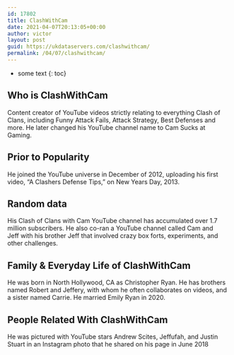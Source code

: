 ```yaml
---
id: 17802
title: ClashWithCam
date: 2021-04-07T20:13:05+00:00
author: victor
layout: post
guid: https://ukdataservers.com/clashwithcam/
permalink: /04/07/clashwithcam/
---
```


* some text
{: toc}


## Who is ClashWithCam



Content creator of YouTube videos strictly relating to everything Clash of Clans, including Funny Attack Fails, Attack Strategy, Best Defenses and more. He later changed his YouTube channel name to Cam Sucks at Gaming.

                
                
                
## Prior to Popularity



He joined the YouTube universe in December of 2012, uploading his first video, &#8220;A Clashers Defense Tips,&#8221; on New Years Day, 2013.

                
                
                
## Random data



His Clash of Clans with Cam YouTube channel has accumulated over 1.7 million subscribers. He also co-ran a YouTube channel called Cam and Jeff with his brother Jeff that involved crazy box forts, experiments, and other challenges.

                
                
                
## Family & Everyday Life of ClashWithCam



He was born in North Hollywood, CA as Christopher Ryan. He has brothers named Robert and Jeffery, with whom he often collaborates on videos, and a sister named Carrie. He married Emily Ryan in 2020. 

                
                
                
## People Related With ClashWithCam



He was pictured with YouTube stars Andrew Scites, Jeffufah, and Justin Stuart in an Instagram photo that he shared on his page in June 2018

                
              
            
          
          
          